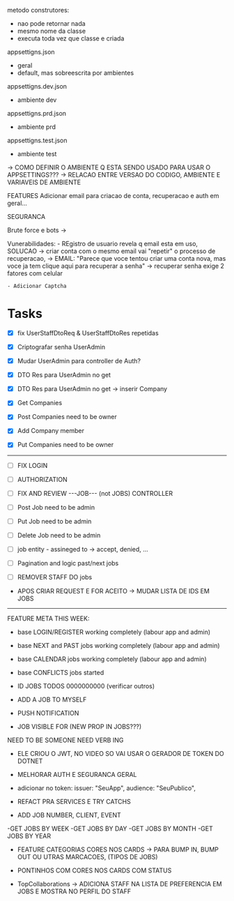 metodo construtores:
- nao pode retornar nada
- mesmo nome da classe
- executa toda vez que classe e criada



appsettigns.json
- geral
- default, mas sobreescrita por ambientes

appsettigns.dev.json
- ambiente dev

appsettigns.prd.json
- ambiente prd

appsettigns.test.json
- ambiente test



-> COMO DEFINIR O AMBIENTE Q ESTA SENDO USADO PARA USAR O APPSETTINGS???
-> RELACAO ENTRE VERSAO DO CODIGO, AMBIENTE E VARIAVEIS DE AMBIENTE


FEATURES
Adicionar email para criacao de conta, recuperacao e auth em geral...



SEGURANCA

Brute force e bots ->

Vunerabilidades:
    - REgistro de usuario revela q email esta em uso, SOLUCAO -> criar conta com o mesmo email vai "repetir" o processo de recuperacao,
        -> EMAIL: "Parece que voce tentou criar uma conta nova, mas voce ja tem clique aqui para recuperar a senha" -> recuperar senha exige 2 fatores com celular
    
    - Adicionar Captcha







# Tasks
- [x] fix UserStaffDtoReq & UserStaffDtoRes repetidas 
- [x] Criptografar senha UserAdmin
- [x] Mudar UserAdmin para controller de Auth?
- [x] DTO Res para UserAdmin no get
- [x] DTO Res para UserAdmin no get -> inserir Company

- [x] Get Companies
- [x] Post Companies need to be owner
- [x] Add Company member
- [x] Put Companies need to be owner

-------------------------------------------------------------

- [ ] FIX LOGIN
- [ ] AUTHORIZATION

- [ ] FIX AND REVIEW ---JOB--- (not JOBS) CONTROLLER
- [ ] Post Job need to be admin
- [ ] Put Job need to be admin
- [ ] Delete Job need to be admin

- [ ] job entity - assineged to -> accept, denied, ...

- [ ] Pagination and logic past/next jobs

- [ ] REMOVER STAFF DO jobs



- APOS CRIAR REQUEST E FOR ACEITO -> MUDAR LISTA DE IDS EM JOBS


------------------------------------------------------------
FEATURE META THIS WEEK:
- base LOGIN/REGISTER working completely (labour app and admin)
- base NEXT and PAST jobs working completely (labour app and admin)
- base CALENDAR jobs working completely (labour app and admin)
- base CONFLICTS jobs started


- ID JOBS TODOS 0000000000 (verificar outros)

- ADD A JOB TO MYSELF
- PUSH NOTIFICATION

- JOB VISIBLE FOR (NEW PROP IN JOBS???)


NEED TO BE SOMEONE
NEED VERB ING




- ELE CRIOU O JWT, NO VIDEO SO VAI USAR O GERADOR DE TOKEN DO DOTNET




- MELHORAR AUTH E SEGURANCA GERAL

- adicionar no token:
    issuer: "SeuApp",
    audience: "SeuPublico",



- REFACT PRA SERVICES E TRY CATCHS
- ADD JOB NUMBER, CLIENT, EVENT

<!-- - JOB STATUS??? -->

-GET JOBS BY WEEK
-GET JOBS BY DAY
-GET JOBS BY MONTH
-GET JOBS BY YEAR



- FEATURE CATEGORIAS CORES NOS CARDS -> PARA BUMP IN, BUMP OUT OU UTRAS MARCACOES, (TIPOS DE JOBS)
- PONTINHOS COM CORES NOS CARDS COM STATUS


- TopCollaborations -> ADICIONA STAFF NA LISTA DE PREFERENCIA EM JOBS E MOSTRA NO PERFIL DO STAFF